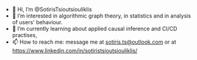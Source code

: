 - 👋 Hi, I’m @SotirisTsioutsiouliklis
- 👀 I’m interested in algorithmic graph theory, in statistics and in analysis of users' behaviour.
- 🌱 I’m currently learning about applied causal inference and CI/CD practises,
- 📫 How to reach me: message me at sotiris.ts@outlook.com or at https://www.linkedin.com/in/sotiristsioutsiouliklis/
 
<!-- 💞️ I’m looking to collaborate on ...-->
<!---
SotirisTsioutsiouliklis/SotirisTsioutsiouliklis is a ✨ special ✨ repository because its `README.md` (this file) appears on your GitHub profile.
You can click the Preview link to take a look at your changes.
--->

